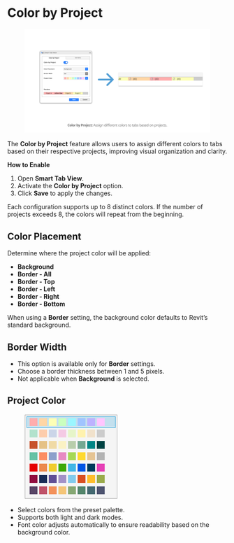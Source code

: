 # Color by Project



<figure><img src="../../.gitbook/assets/image (2) (1).png" alt=""><figcaption></figcaption></figure>

The **Color by Project** feature allows users to assign different colors to tabs based on their respective projects, improving visual organization and clarity.

**How to Enable**

1. Open **Smart Tab View**.
2. Activate the **Color by Project** option.
3. Click **Save** to apply the changes.

Each configuration supports up to 8 distinct colors. If the number of projects exceeds 8, the colors will repeat from the beginning.

## Color Placement

Determine where the project color will be applied:

* **Background**
* **Border - All**
* **Border - Top**
* **Border - Left**
* **Border - Right**
* **Border - Bottom**

When using a **Border** setting, the background color defaults to Revit’s standard background.

## Border Width

* This option is available only for **Border** settings.
* Choose a border thickness between 1 and 5 pixels.
* Not applicable when **Background** is selected.

## Project Color

<figure><img src="../../.gitbook/assets/image (1) (1) (1) (1) (1).png" alt=""><figcaption></figcaption></figure>

* Select colors from the preset palette.
* Supports both light and dark modes.
* Font color adjusts automatically to ensure readability based on the background color.
